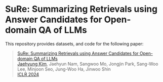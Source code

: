 # SuRe: Summarizing Retrievals using Answer Candidates for Open-domain QA of LLMs

This repository provides datasets, and code for the following paper:

> [SuRe: Summarizing Retrievals using Answer Candidates for Open-domain QA of LLMs](https://openreview.net/forum?id=w4DW6qkRmt) <br>
> [Jaehyung Kim](https://sites.google.com/view/jaehyungkim), Jaehyun Nam, Sangwoo Mo, Jongjin Park, Sang-Woo Lee, Minjoon Seo, Jung-Woo Ha, Jinwoo Shin <br>
> [ICLR 2024](https://iclr.cc/) <br>
